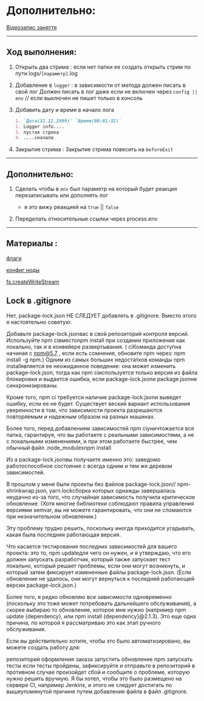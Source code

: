 # Дополнительно:

[Відеозапис заняття](https://www.youtube.com/watch?v=N0vdWVmquWU&t=3s&ab_channel=UNIT1)

---

## Ход выполнения:

1. Открыть два стрима :
    если нет папки ее создать
    открыть стрим по пути logs/`[параметр]`.log


2. Добавление в `logger` :
    в зависимости от метода должен писать в свой лог
    Должен писать в лог даже если не включен через `config || env` // если выключен не пишет только в консоль

3. Добавить дату и время в начало лога
    ```markdown
    1. `Дата(31.12.1999)` `Время(00:01:32)`
    2. Logger info....
    3. пустая строка
    4. ....сначала
    ```

4. Закрытие стрима :
    Закрытие стрима повесить на `beforeExit`

---
## Дополнительно:

1. Сделать чтобы в `env` был параметр на который будет реакция перезаписывать или дополнять лог
    * я это вижу реакцией на `true` || `false`

2. Переделать относительные ссылки через process.env
---
## Материалы :
[флаги](https://nodejs.org/api/fs.html#file-system-flags)

[конфиг ноды](https://github.com/node-config/node-config/wiki/Configuration-Files)

[fs.createWriteStream](https://nodejs.org/api/fs.html#fscreatewritestreampath-options)

## Lock в .gitignore

Нет, package-lock.json НЕ СЛЕДУЕТ добавлять в .gitignore. Вместо этого я настоятельно советую:

Добавьте package-lock.jsonвас в свой репозиторий контроля версий.
Используйте npm ciвместоnpm install при создании приложения как локально, так и в конвейере развертывания.
( ciКоманда доступна начиная с npm@5.7 , если есть сомнения, обновите npm через:
npm install -g npm.)
Одним из самых больших недостатков команды npm installявляется ее неожиданное поведение: она может изменить package-lock.json, тогда как npm ciиспользуется только версия из файла блокировки и выдается ошибка, если package-lock.jsonи package.jsonне синхронизированы.

Кроме того, npm ci требуется наличие package-lock.jsonи выведет ошибку, если ее не будет. Существует веский вариант использования уверенности в том, что зависимости проекта разрешаются повторяемым и надежным образом на разных машинах.

Более того, перед добавлением зависимостей npm ciуничтожается вся папка, гарантируя, что вы работаете с реальными зависимостями, а не с локальными изменениями, и при этом работаете быстрее, чем обычный файл .node_modulesnpm install

Из a package-lock.jsonвы получаете именно это: заведомо работоспособное состояние с всегда одним и тем же деревом зависимостей.

В прошлом у меня были проекты без файлов package-lock.json// npm-shrinkwrap.json, yarn.lockсборка которых однажды завершалась неудачно из-за того, что случайная зависимость получила критическое обновление. (Хотя многие библиотеки соблюдают правила управления версиями semvar, вы не можете гарантировать, что они не сломаются при незначительном обновлении.)

Эту проблему трудно решить, поскольку иногда приходится угадывать, какая была последняя работающая версия.

Что касается тестирования последних зависимостей для вашего проекта: это то, npm updateдля чего он нужен, и я утверждаю, что его должен запускать разработчик, который также запускает тест локально, который решает проблемы, если они могут возникнуть, и который затем фиксирует измененные файлы package-lock.json. (Если обновление не удалось, они могут вернуться к последней работающей версии package-lock.json.)

Более того, я редко обновляю все зависимости одновременно (поскольку это тоже может потребовать дальнейшего обслуживания), а скорее выбираю то обновление, которое мне нужно (например npm update {dependency}, или npm install {dependency}@2.1.3). Это еще одна причина, по которой я рассматриваю это как этап ручного обслуживания.

Если вы действительно хотите, чтобы это было автоматизировано, вы можете создать работу для:

репозиторий оформления заказа
запустить обновление npm
запускать тесты
если тесты пройдены, зафиксируйте и отправьте в репозиторий
в противном случае произойдет сбой и сообщите о проблеме, которую нужно решить вручную.
Я бы хотел, чтобы это было размещено на сервере CI, например Jenkins, и этого не следует достигать по вышеупомянутой причине путем добавления файла в файл .gitignore.